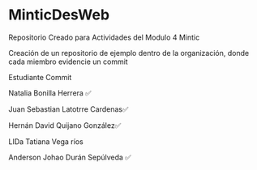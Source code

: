 # MinticDesWeb
Repositorio Creado para Actividades del Modulo 4 Mintic


Creación de un repositorio de ejemplo dentro de la organización, donde cada miembro evidencie un commit

Estudiante	Commit

Natalia Bonilla Herrera ✅

Juan Sebastian Latotrre Cardenas✅

Hernán David Quijano González✅

LIDa Tatiana Vega ríos

Anderson Johao Durán Sepúlveda  ✅
